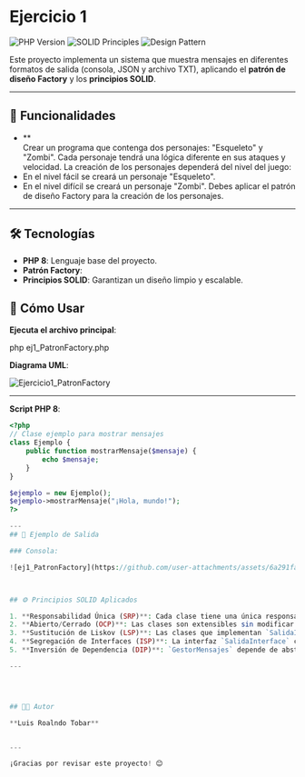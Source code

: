 # Ejercicio 1

![PHP Version](https://img.shields.io/badge/PHP-8-blue.svg) ![SOLID Principles](https://img.shields.io/badge/SOLID-Principles-green.svg) ![Design Pattern](https://img.shields.io/badge/Design%20Pattern-Factory-orange.svg)

Este proyecto implementa un sistema que muestra mensajes en diferentes formatos de salida (consola, JSON y archivo TXT), aplicando el **patrón de diseño Factory** y los **principios SOLID**.

---

## 🚀 Funcionalidades

- **	
Crear un programa que contenga dos personajes: "Esqueleto" y "Zombi". Cada personaje tendrá una lógica diferente en sus ataques y velocidad. La creación de los personajes dependerá del nivel del juego:
- En el nivel fácil se creará un personaje "Esqueleto".
- En el nivel difícil se creará un personaje "Zombi".
Debes aplicar el patrón de diseño Factory para la creación de los personajes.

---

## 🛠️ Tecnologías

- **PHP 8**: Lenguaje base del proyecto.
- **Patrón Factory**: 
- **Principios SOLID**: Garantizan un diseño limpio y escalable.


## 📜 Cómo Usar

**Ejecuta el archivo principal**:

php ej1_PatronFactory.php

**Diagrama UML**:


![Ejercicio1_PatronFactory](https://github.com/user-attachments/assets/1e2c5b0a-e098-4fe7-b28b-c1d439afa15b)

---
**Script PHP 8**:
```php
<?php
// Clase ejemplo para mostrar mensajes
class Ejemplo {
    public function mostrarMensaje($mensaje) {
        echo $mensaje;
    }
}

$ejemplo = new Ejemplo();
$ejemplo->mostrarMensaje("¡Hola, mundo!");
?>

---
## 📝 Ejemplo de Salida

### Consola:

![ej1_PatronFactory](https://github.com/user-attachments/assets/6a291fa1-052b-422e-9599-41d3b964b6d6)



## ⚙️ Principios SOLID Aplicados

1. **Responsabilidad Única (SRP)**: Cada clase tiene una única responsabilidad, como manejar mensajes o definir un tipo de salida.
2. **Abierto/Cerrado (OCP)**: Las clases son extensibles sin modificar su código existente.
3. **Sustitución de Liskov (LSP)**: Las clases que implementan `SalidaInterface` pueden sustituirse sin alterar el comportamiento.
4. **Segregación de Interfaces (ISP)**: La interfaz `SalidaInterface` contiene solo los métodos necesarios.
5. **Inversión de Dependencia (DIP)**: `GestorMensajes` depende de abstracciones y no de implementaciones concretas.

---




## 👨‍💻 Autor

**Luis Roalndo Tobar**  


---

¡Gracias por revisar este proyecto! 😊
